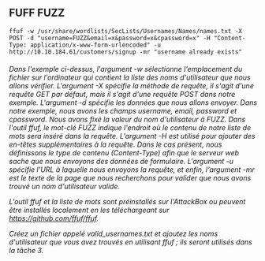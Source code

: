 
## FUFF  FUZZ 
``` ffuf -w /usr/share/wordlists/SecLists/Usernames/Names/names.txt -X POST -d "username=FUZZ&email=x&password=x&cpassword=x" -H "Content-Type: application/x-www-form-urlencoded" -u http://10.10.184.61/customers/signup -mr "username already exists" ```


<h6> Dans l'exemple ci-dessus, l'argument -w sélectionne l'emplacement du fichier sur l'ordinateur qui contient la liste des noms d'utilisateur que nous allons vérifier. L'argument -X spécifie la méthode de requête, il s'agit d'une requête GET par défaut, mais il s'agit d'une requête POST dans notre exemple. L'argument -d spécifie les données que nous allons envoyer. Dans notre exemple, nous avons les champs username, email, password et cpassword. Nous avons fixé la valeur du nom d'utilisateur à FUZZ. Dans l'outil ffuf, le mot-clé FUZZ indique l'endroit où le contenu de notre liste de mots sera inséré dans la requête. L'argument -H est utilisé pour ajouter des en-têtes supplémentaires à la requête. Dans le cas présent, nous définissons le type de contenu (Content-Type) afin que le serveur web sache que nous envoyons des données de formulaire. L'argument -u spécifie l'URL à laquelle nous envoyons la requête, et enfin, l'argument -mr est le texte de la page que nous recherchons pour valider que nous avons trouvé un nom d'utilisateur valide.

L'outil ffuf et la liste de mots sont préinstallés sur l'AttackBox ou peuvent être installés localement en les téléchargeant sur https://github.com/ffuf/ffuf.

Créez un fichier appelé valid_usernames.txt et ajoutez les noms d'utilisateur que vous avez trouvés en utilisant ffuf ; ils seront utilisés dans la tâche 3.</h6>
